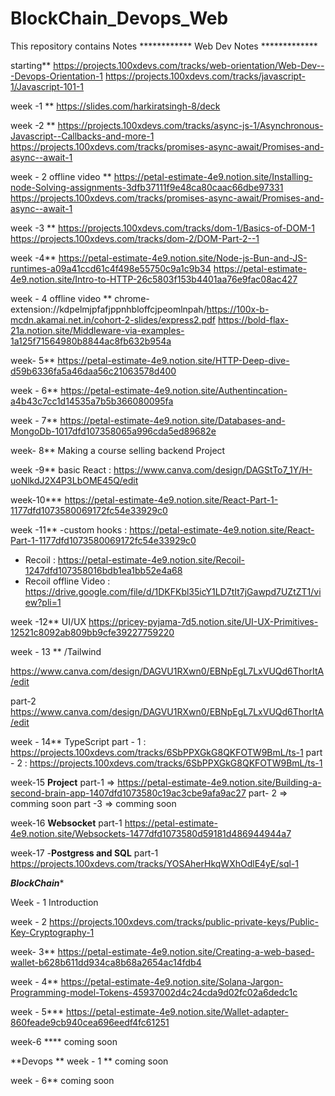 # BlockChain_Devops_Web
This repository contains Notes 
************ Web Dev Notes *************

starting**
https://projects.100xdevs.com/tracks/web-orientation/Web-Dev---Devops-Orientation-1
https://projects.100xdevs.com/tracks/javascript-1/Javascript-101-1

week -1 **
https://slides.com/harkiratsingh-8/deck

week -2 **
https://projects.100xdevs.com/tracks/async-js-1/Asynchronous-Javascript--Callbacks-and-more-1
https://projects.100xdevs.com/tracks/promises-async-await/Promises-and-async--await-1

week - 2 offline video **
https://petal-estimate-4e9.notion.site/Installing-node-Solving-assignments-3dfb37111f9e48ca80caac66dbe97331
https://projects.100xdevs.com/tracks/promises-async-await/Promises-and-async--await-1

week -3 **
https://projects.100xdevs.com/tracks/dom-1/Basics-of-DOM-1
https://projects.100xdevs.com/tracks/dom-2/DOM-Part-2--1

week -4**
https://petal-estimate-4e9.notion.site/Node-js-Bun-and-JS-runtimes-a09a41ccd61c4f498e55750c9a1c9b34
https://petal-estimate-4e9.notion.site/Intro-to-HTTP-26c5803f153b4401aa76e9fac08ac427

week - 4 offline video **
chrome-extension://kdpelmjpfafjppnhbloffcjpeomlnpah/https://100x-b-mcdn.akamai.net.in/cohort-2-slides/express2.pdf
https://bold-flax-21a.notion.site/Middleware-via-examples-1a125f71564980b8844ac8fb632b954a

week- 5**
https://petal-estimate-4e9.notion.site/HTTP-Deep-dive-d59b6336fa5a46daa56c21063578d400

week - 6**
https://petal-estimate-4e9.notion.site/Authentincation-a4b43c7cc1d14535a7b5b366080095fa

week - 7**
https://petal-estimate-4e9.notion.site/Databases-and-MongoDb-1017dfd107358065a996cda5ed89682e

week- 8**
Making a course selling backend Project

week -9**
basic React : https://www.canva.com/design/DAGStTo7_1Y/H-uoNlkdJ2X4P3LbOME45Q/edit

week-10***
https://petal-estimate-4e9.notion.site/React-Part-1-1177dfd1073580069172fc54e33929c0

week -11**
-custom hooks : https://petal-estimate-4e9.notion.site/React-Part-1-1177dfd1073580069172fc54e33929c0
- Recoil : https://petal-estimate-4e9.notion.site/Recoil-1247dfd107358016bdb1ea1bb52e4a68
- Recoil offline Video : https://drive.google.com/file/d/1DKFKbl35icY1LD7tIt7jGawpd7UZtZT1/view?pli=1

  
week -12** UI/UX
https://pricey-pyjama-7d5.notion.site/UI-UX-Primitives-12521c8092ab809bb9cfe39227759220

week - 13 ** /Tailwind

https://www.canva.com/design/DAGVU1RXwn0/EBNpEgL7LxVUQd6ThorItA/edit

part-2
https://www.canva.com/design/DAGVU1RXwn0/EBNpEgL7LxVUQd6ThorItA/edit

week - 14** TypeScript
part - 1 : https://projects.100xdevs.com/tracks/6SbPPXGkG8QKFOTW9BmL/ts-1
part - 2 : https://projects.100xdevs.com/tracks/6SbPPXGkG8QKFOTW9BmL/ts-1

week-15 **Project**
part-1 => https://petal-estimate-4e9.notion.site/Building-a-second-brain-app-1407dfd1073580c19ac3cbe9afa9ac27
part- 2 => comming soon
part -3 => comming soon

week-16 **Websocket**
part-1 https://petal-estimate-4e9.notion.site/Websockets-1477dfd1073580d59181d486944944a7

week-17 -**Postgress and SQL**
part-1 https://projects.100xdevs.com/tracks/YOSAherHkqWXhOdlE4yE/sql-1

*******BlockChain********

Week - 1
Introduction

week - 2
https://projects.100xdevs.com/tracks/public-private-keys/Public-Key-Cryptography-1

week- 3**
https://petal-estimate-4e9.notion.site/Creating-a-web-based-wallet-b628b611dd934ca8b68a2654ac14fdb4

week - 4**
https://petal-estimate-4e9.notion.site/Solana-Jargon-Programming-model-Tokens-45937002d4c24cda9d02fc02a6dedc1c

week - 5***
https://petal-estimate-4e9.notion.site/Wallet-adapter-860feade9cb940cea696eedf4fc61251

week-6 ****
coming soon

**Devops **
week - 1 **
coming soon

week - 6** 
coming soon



